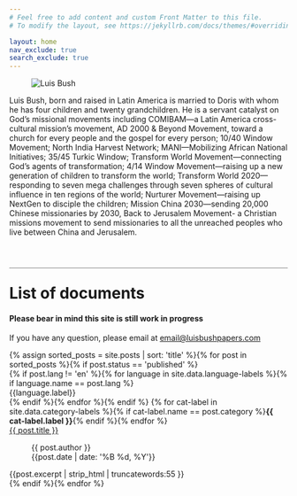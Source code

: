 ```yaml
---
# Feel free to add content and custom Front Matter to this file.
# To modify the layout, see https://jekyllrb.com/docs/themes/#overriding-theme-defaults

layout: home
nav_exclude: true
search_exclude: true
---
```

<div class="introduction">
<figure>
<img src="{{ site.url }}{{ site.baseurl }}/assets/images/Luis_Bush_600px.jpg" alt="Luis Bush" />
</figure>
<p>Luis Bush, born and raised in Latin America is married to Doris with whom he has four children and twenty grandchildren. He is a servant catalyst on God’s missional movements including COMIBAM—a Latin America cross-cultural mission’s movement, AD 2000 & Beyond Movement, toward a church for every people and the gospel for every person; 10/40 Window Movement; North India Harvest Network; MANI—Mobilizing African National Initiatives; 35/45 Turkic Window; Transform World Movement—connecting God’s agents of transformation; 4/14 Window Movement—raising up a new generation of children to transform the world; Transform World 2020—responding to seven mega challenges through seven spheres of cultural influence in ten regions of the world; Nurturer Movement—raising up NextGen to disciple the children; Mission China 2030—sending 20,000 Chinese missionaries by 2030, Back to Jerusalem Movement- a Christian missions movement to send missionaries to all the unreached peoples who live between China and Jerusalem.</p>
</div>
<h1 style="border-top: 1px solid grey; margin-top: 2em; padding-top: 1em;">List of documents</h1>
<h4>Please bear in mind this site is still work in progress</h4>
<p>If you have any question, please email at <a href="mailto:email@luisbushpapers.com">email@luisbushpapers.com</a></p>
<div class="article-container">
  {% assign sorted_posts = site.posts | sort: 'title' %}{% for post in sorted_posts %}{% if post.status == 'published' %}
    <div class="article-list">
      <div class="article-category">
        {% if post.lang != 'en' %}{% for language in site.data.language-labels %}{% if language.name == post.lang %}<div class="language-indicator {{language.css-label}}">{{language.label}}</div>{% endif %}{% endfor %}{% endif %}
        {% for cat-label in site.data.category-labels %}{% if cat-label.name == post.category %}<strong>{{ cat-label.label }}</strong>{% endif %}{% endfor %}
      </div>
      <div class="article-summary">
        <a href="{{ post.url | prepend: site.baseurl }}">{{ post.title }}</a><br>
        <figure class="author-date">
          <div class="author">{{ post.author }}</div>
          <div class="publication-date"><time datetime="{{post.date | date: '%F'}}">{{post.date | date: '%B %d, %Y'}}</time></div>
        </figure>
        <div class="excerpt">{{post.excerpt | strip_html | truncatewords:55 }}</div>
      </div>
    </div>
  {% endif %}{% endfor %}
</div>
